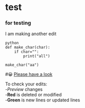 # test
### for testing
I am making another edit
```
python
def make_char(char):
	if char="":
		print("all")

make_char("aa")
```
#:grinning: 
[Please have a look](https://www.analyticsvidhya.com/)

To check your edits:\
-_Preview_ changes\
-**Red** is deleted or modified\
-**Green** is new lines or updated lines



